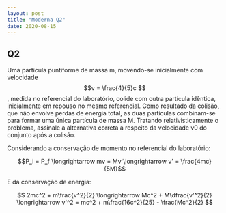 ```yaml
---
layout: post
title: "Moderna Q2"
date: 2020-08-15
---
```

## Q2

Uma partícula puntiforme de massa m, movendo-se inicialmente com velocidade $$v = \frac{4}{5}c $$, medida no referencial do laboratório, colide com outra partícula idêntica, inicialmente em repouso no mesmo referencial. Como resultado da colisão, que não envolve perdas de energia total, as duas partículas combinam-se para formar uma única partícula de massa M. Tratando relativisticamente o problema, assinale a alternativa correta a respeito da velocidade v0 do conjunto após a colisão.

Considerando a conservação de momento no referencial do laboratório:

$$P_i = P_f \longrightarrow   mv = Mv'\longrightarrow v' = \frac{4mc}{5M}$$

E da conservação de energia:

$$ 2mc^2 + m\frac{v^2}{2} \longrightarrow Mc^2 + M\dfrac{v'^2}{2} \longrightarrow v'^2 = mc^2 + m\frac{16c^2}{25} - \frac{Mc^2}{2}  $$

